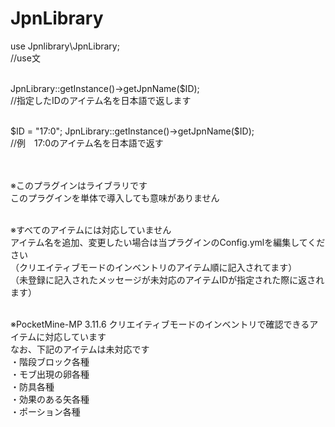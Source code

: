 # JpnLibrary

use Jpnlibrary\JpnLibrary;<br />
//use文<br /><br />

JpnLibrary::getInstance()->getJpnName($ID);<br />
//指定したIDのアイテム名を日本語で返します<br /><br />

$ID = "17:0";
JpnLibrary::getInstance()->getJpnName($ID);<br />
//例　17:0のアイテム名を日本語で返す<br /><br /><br />


※このプラグインはライブラリです<br />
このプラグインを単体で導入しても意味がありません<br /><br />

※すべてのアイテムには対応していません<br />
アイテム名を追加、変更したい場合は当プラグインのConfig.ymlを編集してください<br />
（クリエイティブモードのインベントリのアイテム順に記入されてます）<br />
（未登録に記入されたメッセージが未対応のアイテムIDが指定された際に返されます）<br /><br />

※PocketMine-MP 3.11.6 クリエイティブモードのインベントリで確認できるアイテムに対応しています<br />
なお、下記のアイテムは未対応です<br />
・階段ブロック各種<br />
・モブ出現の卵各種<br />
・防具各種<br />
・効果のある矢各種<br />
・ポーション各種
